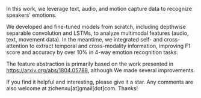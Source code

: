In this work, we leverage text, audio, and motion capture data to recognize speakers' emotions.

We developed and fine-tuned models from scratch, including depthwise separable convolution and LSTMs, to analyze multimodal features (audio, text, movement data). In the meantime, we integrated self- and cross-attention to extract temporal and cross-modality information, improving F1 score and accuracy by over 10\% in 4-way emotion recognition tasks.

The feature abstraction is primarily based on the work presented in https://arxiv.org/abs/1804.05788, although We made several improvements.

If you find it helpful and interesting, please give it a star. Any comments are also welcome at zichenxu[at]gmail[dot]com. Thanks!

